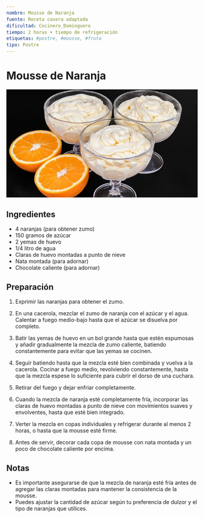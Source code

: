 ```yaml
---
nombre: Mousse de Naranja
fuente: Receta casera adaptada
dificultad: Cocinero_Dominguero
tiempo: 2 horas + tiempo de refrigeración
etiquetas: #postre, #mousse, #fruta
tipo: Postre
---
```


# Mousse de Naranja

![alt text](img/mousse-naranja.jpg)

## Ingredientes

- 4 naranjas (para obtener zumo)
- 150 gramos de azúcar
- 2 yemas de huevo
- 1/4 litro de agua
- Claras de huevo montadas a punto de nieve
- Nata montada (para adornar)
- Chocolate caliente (para adornar)

## Preparación

1. Exprimir las naranjas para obtener el zumo.

2. En una cacerola, mezclar el zumo de naranja con el azúcar y el agua. Calentar a fuego medio-bajo hasta que el azúcar se disuelva por completo.

3. Batir las yemas de huevo en un bol grande hasta que estén espumosas y añadir gradualmente la mezcla de zumo caliente, batiendo constantemente para evitar que las yemas se cocinen.

4. Seguir batiendo hasta que la mezcla esté bien combinada y vuelva a la cacerola. Cocinar a fuego medio, revolviendo constantemente, hasta que la mezcla espese lo suficiente para cubrir el dorso de una cuchara.

5. Retirar del fuego y dejar enfriar completamente.

6. Cuando la mezcla de naranja esté completamente fría, incorporar las claras de huevo montadas a punto de nieve con movimientos suaves y envolventes, hasta que esté bien integrado.

7. Verter la mezcla en copas individuales y refrigerar durante al menos 2 horas, o hasta que la mousse esté firme.

8. Antes de servir, decorar cada copa de mousse con nata montada y un poco de chocolate caliente por encima.

## Notas

- Es importante asegurarse de que la mezcla de naranja esté fría antes de agregar las claras montadas para mantener la consistencia de la mousse.
- Puedes ajustar la cantidad de azúcar según tu preferencia de dulzor y el tipo de naranjas que utilices.
